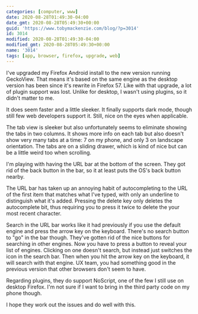 ```yaml
---
categories: [computer, www]
date: 2020-08-28T01:49:30-04:00
date_gmt: 2020-08-28T05:49:30+00:00
guid: 'https://www.tobymackenzie.com/blog/?p=3014'
id: 3014
modified: 2020-08-28T01:49:30-04:00
modified_gmt: 2020-08-28T05:49:30+00:00
name: '3014'
tags: [app, browser, firefox, upgrade, web]
---
```


I've upgraded my Firefox Android install to the new version running GeckoView.<!--more-->  That means it's based on the same engine as the desktop version has been since it's rewrite in Firefox 57.  Like with that upgrade, a lot of plugin support was lost.  Unlike for desktop, I wasn't using plugins, so it didn't matter to me.

It does seem faster and a little sleeker.  It finally supports dark mode, though still few web developers support it.  Still, nice on the eyes when applicable.

The tab view is sleeker but also unfortunately seems to eliminate showing the tabs in two columns.  It shows more info on each tab but also doesn't show very many tabs at a time: 7 on my phone, and only 3 on landscape orientation.  The tabs are on a sliding drawer, which is kind of nice but can be a little weird too when scrolling.

I'm playing with having the URL bar at the bottom of the screen.    They got rid of the back button in the bar, so it at least puts the OS's back button nearby.

The URL bar has taken up an annoying habit of autocompleting to the URL of the first item that matches what I've typed, with only an underline to distinguish what it's added.  Pressing the delete key only deletes the autocomplete bit, thus requiring you to press it twice to delete the your most recent character.

Search in the URL bar works like it had previously if you use the default engine and press the arrow key on the keyboard.  There's no search button to "go" in the bar though.  They've gotten rid of the nice buttons for searching in other engines.  Now you have to press a button to reveal your list of engines.  Clicking on one doesn't search, but instead just switches the icon in the search bar.  Then when you hit the arrow key on the keyboard, it will search with that engine.  UX team, you had something good in the previous version that other browsers don't seem to have.

Regarding plugins, they do support NoScript, one of the few I still use on desktop Firefox.  I'm not sure if I want to bring in the third party code on my phone though.

I hope they work out the issues and do well with this.
